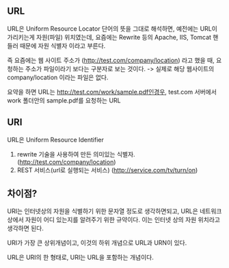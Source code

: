 ## URL

URL은 Uniform Resource Locator
단어의 뜻을 그대로 해석하면, 예전에는 URL이 가리키는게 자원(파일) 위치였는데, 요즘에는 Rewrite 등의 Apache, IIS, Tomcat 핸들러 때문에 자원 식별자 이라고 부른다.

즉 요즘에는 웹 사이트 주소가 (http://test.com/company/location) 라고 했을 때, 요청하는 주소가 파일이라기 보다는 구분자로 보는 것이다. -> 실제로 해당 웹사이트의 company/location 이라는 파일은 없다.

요약을 하면 URL는 http://test.com/work/sample.pdf인경우, test.com 서버에서 work 폴더안의 sample.pdf를 요청하는 URL

## URI

URL은 Uniform Resource Identifier

1. rewrite 기술을 사용하여 만든 의미있는 식별자. (http://test.com/company/location)
2. REST 서비스(url로 실행되는 서비스) (http://service.com/tv/turn/on)

## 차이점?

URI는 인터넷상의 자원을 식별하기 위한 문자열 정도로 생각하면되고,
URL은 네트워크 상에서 자원이 어디 있는지를 알려주기 위한 규약이다. 이는 인터넷 상의 자원 위치라고 생각하면 된다.

URI가 가장 큰 상위개념이고, 이것의 하위 개념으로 URL과 URN이 있다.

URL은 URI의 한 형태로, URI는 URL을 포함하는 개념이다.
